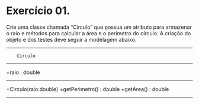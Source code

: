 # Exercício 01.

Crie uma classe chamada “Círculo” que possua um atributo para armazenar o raio e métodos para
calcular a área e o perímetro do círculo. A criação do objeto e dos testes deve seguir a modelagem
abaixo.


_________________________
        Circulo
_________________________
+raio : double
_________________________
+Circulo(raio:double)
+getPerimetro() : double
+getArea() : double
_________________________
